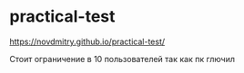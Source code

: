 # practical-test
https://novdmitry.github.io/practical-test/

Стоит ограничение в 10 пользователей так как пк глючил
